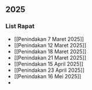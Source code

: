 ## 2025
### List Rapat
- [[Penindakan 7 Maret 2025]]
- [[Penindakan 12 Maret 2025]]
- [[Penindakan 18 Maret 2025]]
- [[Penindakan 21 Maret 2025]]
- [[Penindakan 15 April 2025]]
- [[Penindakan 23 April 2025]]
- [[Penindakan 16 Mei 2025]]
- 